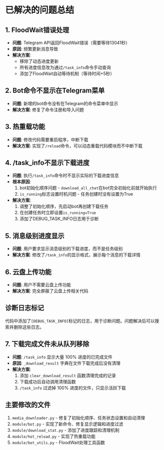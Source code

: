# 已解决的问题总结

## 1. FloodWait错误处理
- **问题**: Telegram API返回FloodWait错误（需要等待13041秒）
- **原因**: 频繁更新消息导致
- **解决方案**: 
  - 移除了动态进度更新
  - 所有进度信息改为通过`/task_info`命令手动查询
  - 添加了FloodWait自动等待机制（等待时间+5秒）

## 2. Bot命令不显示在Telegram菜单
- **问题**: 新增的bot命令没有在Telegram的命令菜单中显示
- **解决方案**: 修复了命令注册和导入问题

## 3. 热重载功能
- **问题**: 修改代码需要重启程序，中断下载
- **解决方案**: 实现了`/reload`命令，可以动态重载代码模块而不中断下载

## 4. /task_info不显示下载进度
- **问题**: 执行`/task_info`命令时不显示实际的下载进度信息
- **根本原因**: 
  1. bot初始化顺序问题 - `download_all_chat`在bot完全初始化前就开始执行
  2. `is_running`标志设置时机问题 - 任务创建时没有设置为True
- **解决方案**:
  1. 调整了初始化顺序，先启动bot再创建下载任务
  2. 在创建任务时立即设置`is_running=True`
  3. 添加了DEBUG_TASK_INFO日志用于诊断

## 5. 消息级别进度显示
- **问题**: 用户要求显示消息级别的下载进度，而不是任务级别
- **解决方案**: 修改了`/task_info`的显示格式，展示每个消息的下载详情

## 6. 云盘上传功能
- **问题**: 用户不需要云盘上传功能
- **解决方案**: 完全屏蔽了云盘上传相关代码

## 诊断日志标记
代码中添加了`[DEBUG_TASK_INFO]`标记的日志，用于诊断问题。问题解决后可以搜索并删除这些日志。

## 7. 下载完成文件未从队列移除
- **问题**: `/task_info` 显示大量 100% 进度的已完成文件
- **原因**: `_download_result` 字典在文件下载完成后没有清理
- **解决方案**:
  1. 添加 `clear_download_result` 函数清理完成的记录
  2. 下载成功后自动调用清理函数
  3. `/task_info` 过滤掉 100% 进度的文件，只显示活跃下载

## 主要修改的文件
1. `media_downloader.py` - 修复了初始化顺序、任务状态设置和自动清理
2. `module/bot.py` - 实现了新命令、修复显示逻辑和进度过滤  
3. `module/download_stat.py` - 添加了进度跟踪和清理机制
4. `module/hot_reload.py` - 实现了热重载功能
5. `module/bot_utils.py` - FloodWait处理工具函数